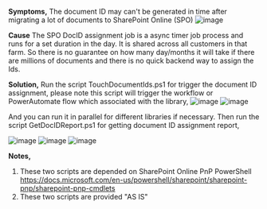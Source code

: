 **Symptoms,**
The document ID may can't be generated in time after migrating a lot of documents to SharePoint Online (SPO)
![image](https://user-images.githubusercontent.com/21354416/136787754-26aec0cc-d938-4791-8691-902b2bc4e8cb.png)


**Cause**
The SPO DocID assignment job is a async timer job process and runs for a set duration in the day. It is shared across all customers in that farm. So there is no guarantee on how many day/months it will take if there are millions of documents and there is no quick backend way to assign the Ids. 

**Solution,**
Run the script TouchDocumentIds.ps1 for trigger the document ID assignment, please note this script will trigger the workflow or PowerAutomate flow which associated with the library,
![image](https://user-images.githubusercontent.com/21354416/136777288-e358cfb0-ce05-4ed6-ac76-c4b2a11e8bc3.png)
![image](https://user-images.githubusercontent.com/21354416/136777331-99c63615-43cf-4dd3-9a49-537dd239eaff.png)

And you can run it in parallel for different libraries if necessary.
Then run the script GetDocIDReport.ps1 for getting document ID assignment report,

![image](https://user-images.githubusercontent.com/21354416/136783341-44fd2dcb-72b8-4be0-9b74-04e28cb462d5.png)
![image](https://user-images.githubusercontent.com/21354416/136777527-9272041f-e728-4a9c-95a2-7455195eeb72.png)
![image](https://user-images.githubusercontent.com/21354416/136787999-dcf1e0e3-9280-4e78-bded-0cec93e82136.png)

**Notes,**
1. These two scripts are depended on SharePoint Online PnP PowerShell https://docs.microsoft.com/en-us/powershell/sharepoint/sharepoint-pnp/sharepoint-pnp-cmdlets
2. These two scripts are provided "AS IS"
